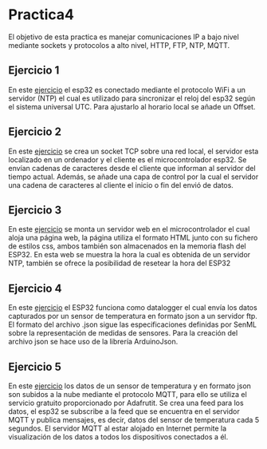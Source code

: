 # Practica4
El objetivo de esta practica es manejar comunicaciones IP a bajo nivel mediante sockets y protocolos a alto nivel, HTTP, FTP, NTP, MQTT.

## Ejercicio 1
En este [ejercicio](https://github.com/joaquinuza/Practica4/blob/main/_1_ntp_server_WIFI/_1_ntp_server_WIFI.ino) el esp32 es conectado mediante el protocolo WiFi a un servidor (NTP) el cual es utilizado para sincronizar el reloj del esp32 según el sistema universal UTC. Para ajustarlo al horario local se añade un Offset.
## Ejercicio 2
En este [ejercicio](https://github.com/joaquinuza/Practica4/blob/main/_2_socket_TCP_WIFI/_2_socket_TCP_WIFI.ino) se crea un socket TCP sobre una red local, el servidor esta localizado en un ordenador y el cliente es el microcontrolador esp32. Se envían cadenas de caracteres desde el cliente que informan al servidor del tiempo actual.
Además, se añade una capa de control por la cual el servidor una cadena de caracteres al cliente el inicio o fin del envió de datos.
## Ejercicio 3
En este [ejercicio](https://github.com/joaquinuza/Practica4/blob/main/_3_web_server/_3_web_server.ino) se monta un servidor web en el microcontrolador el cual aloja una página web, la página utiliza el formato HTML junto con su fichero de estilos css, ambos también son almacenados en la memoria flash del ESP32.
En esta web se muestra la hora la cual es obtenida de un servidor NTP, también se ofrece la posibilidad de resetear la hora del ESP32 
## Ejercicio 4
En este [ejercicio](https://github.com/joaquinuza/Practica4/blob/main/_4_ftpclient_json/_4_ftpclient_json.inoo) el ESP32 funciona como datalogger el cual envía los datos capturados por un sensor de temperatura en formato json a un servidor ftp. El formato del archivo .json  sigue las especificaciones definidas por SenML sobre la representación de medidas de sensores. Para la creación del archivo json se hace uso de la librería ArduinoJson.
## Ejercicio 5
En este [ejercicio](https://github.com/joaquinuza/Practica4/blob/main/_5_mqtt_protocol/_5_mqtt_protocol/_5_mqtt_protocol.ino) los datos de un sensor de temperatura y en formato json son subidos a la nube mediante el protocolo MQTT, para ello se utiliza el servicio gratuito proporcionado por Adafrutit. Se crea una feed para los datos, el esp32 se subscribe a la feed que se encuentra en el servidor MQTT y publica mensajes, es decir, datos del sensor de temperatura cada 5 segundos. 
El servidor MQTT al estar alojado en Internet permite la visualización de los datos a todos los dispositivos conectados a él. 

